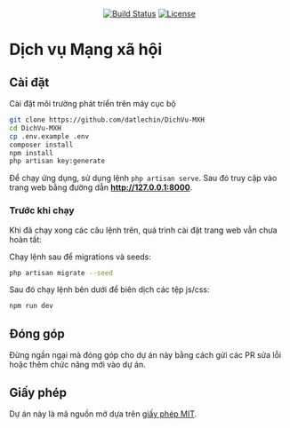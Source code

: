 <p align="center">
<a href="https://travis-ci.org/datlechin/DichVu-MXH"><img src="https://app.travis-ci.com/datlechin/DichVu-MXH.svg" alt="Build Status"></a>
<a href="https://packagist.org/packages/laravel/framework"><img src="https://img.shields.io/packagist/l/datlechin/DichVu-MXH" alt="License"></a>
</p>

# Dịch vụ Mạng xã hội

## Cài đặt

Cài đặt môi trường phát triển trên máy cục bộ


```bash
git clone https://github.com/datlechin/DichVu-MXH
cd DichVu-MXH
cp .env.example .env
composer install
npm install
php artisan key:generate
```

Để chạy ứng dụng, sử dụng lệnh `php artisan serve`. Sau đó truy cập vào trang web bằng đường dẫn **http://127.0.0.1:8000**.

### Trước khi chạy

Khi đã chạy xong các câu lệnh trên, quá trình cài đặt trang web vẫn chưa hoàn tất:

Chạy lệnh sau để migrations và seeds:

```bash
php artisan migrate --seed
```

Sau đó chạy lệnh bên dưới để biên dịch các tệp js/css:

```bash
npm run dev
```

## Đóng góp

Đừng ngần ngại mà đóng góp cho dự án này bằng cách gửi các PR sửa lỗi hoặc thêm chức năng mới vào dự án.

## Giấy phép

Dự án này là mã nguồn mở dựa trên [giấy phép MIT](https://opensource.org/licenses/MIT).
